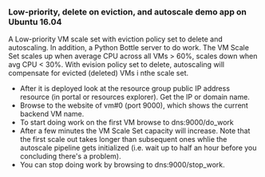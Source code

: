 ### Low-priority, delete on eviction, and autoscale demo app on Ubuntu 16.04 ###

A Low-priority VM scale set with eviction policy set to delete and autoscaling. 
In addition, a Python Bottle server to do work. The VM Scale Set scales up when average CPU across all VMs > 60%, scales down when avg CPU < 30%.
With evision policy set to delete, autoscaling will compensate for evicted (deleted) VMs i nthe scale set. 
 
- After it is deployed look at the resource group public IP address resource (in portal or resources explorer). Get the IP or domain name.
- Browse to the website of vm#0 (port 9000), which shows the current backend VM name.
- To start doing work on the first VM browse to dns:9000/do_work
- After a few minutes the VM Scale Set capacity will increase. Note that the first scale out takes longer than subsequent ones whlie the autoscale pipeline gets initialized (i.e. wait up to half an hour before you concluding there's a problem).
- You can stop doing work by browsing to dns:9000/stop_work.


